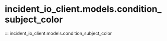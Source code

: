 # incident_io_client.models.condition_subject_color

::: incident_io_client.models.condition_subject_color
